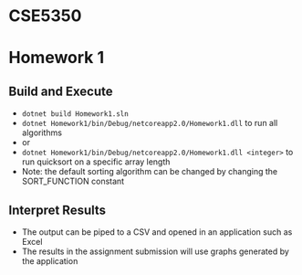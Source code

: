 # CSE5350

# Homework 1

## Build and Execute
- `dotnet build Homework1.sln`
- `dotnet Homework1/bin/Debug/netcoreapp2.0/Homework1.dll` to run all algorithms
- or
- `dotnet Homework1/bin/Debug/netcoreapp2.0/Homework1.dll <integer>` to run quicksort on a specific array length
- Note: the default sorting algorithm can be changed by changing the SORT_FUNCTION constant

## Interpret Results
- The output can be piped to a CSV and opened in an application such as Excel
- The results in the assignment submission will use graphs generated by the application
